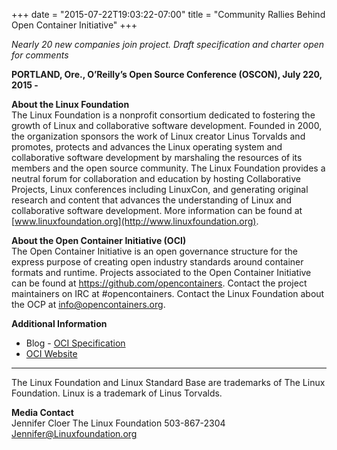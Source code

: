 +++
date = "2015-07-22T19:03:22-07:00"
title = "Community Rallies Behind Open Container Initiative"
+++

*Nearly 20 new companies join project. Draft specification and charter open for comments*

**PORTLAND, Ore., O’Reilly’s Open Source Conference (OSCON), July 220, 2015 -**


**About the Linux Foundation**  
The Linux Foundation is a nonprofit consortium dedicated to fostering the growth of Linux and collaborative software development. Founded in 2000, the organization sponsors the work of Linux creator Linus Torvalds and promotes, protects and advances the Linux operating system and collaborative software development by marshaling the resources of its members and the open source community. The Linux Foundation provides a neutral forum for collaboration and education by hosting Collaborative Projects, Linux conferences including LinuxCon, and generating original research and content that advances the understanding of Linux and collaborative software development. More information can be found at [www.linuxfoundation.org](http://www.linuxfoundation.org).

**About the Open Container Initiative (OCI)**  
The Open Container Initiative is an open governance structure for the express purpose of creating open industry standards around container formats and runtime. Projects associated to the Open Container Initiative can be found at https://github.com/opencontainers. Contact the project maintainers on IRC at #opencontainers. Contact the Linux Foundation about the OCP at [info@opencontainers.org](mailto:info@opencontainers.org).

**Additional Information**

*	Blog - [OCI Specification](http://blog.docker.com/2015/06/runc/)
*	[OCI Website](http://www.opencontainers.org)

---

The Linux Foundation and Linux Standard Base are trademarks of The Linux Foundation. Linux is a trademark of Linus Torvalds.

**Media Contact**  
Jennifer Cloer
The Linux Foundation
503-867-2304
[Jennifer@Linuxfoundation.org](mailto:Jennifer@Linuxfoundation.org)
